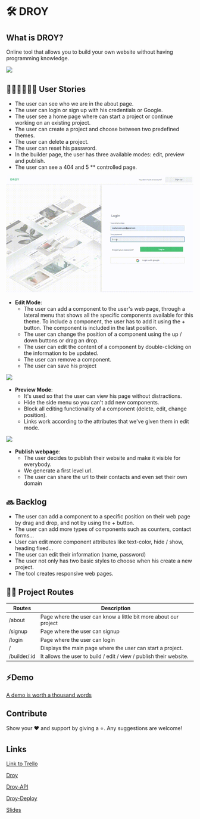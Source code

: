 # 🛠 DROY


## What is DROY?
Online tool that allows you to build your own website without having programming knowledge.

![](public/img/cover1-readme.gif)

## 👩🏻‍💻👨🏻‍💻 User Stories 

* The user can see who we are in the about page.
* The user can login or sign up with his credentials or Google.
* The user see a home page where can start a project or continue working on an existing project.
* The user can create a project and choose between two predefined themes.
* The user can delete a project.
* The user can reset his password.
* In the builder page, the user has three available modes: edit, preview and publish.
* The user can see a 404 and 5 ** controlled page.

![](public/img/gif1-readme.gif)

  - **Edit Mode**:
    - The user can add a component to the user's web page, through a lateral menu that shows all the specific components             available for this theme. To include a component, the user has to add it using the + button. The component is included         in the last position.
    - The user can change the position of a component using the up / down buttons or drag an drop.
    - The user can edit the content of a component by double-clicking on the information to be updated.
    - The user can remove a component.
    - The user can save his project 
    
 ![](public/img/gif2-readme.gif)
 
  - **Preview Mode**:
    - It's used so that the user can view his page without distractions.
    - Hide the side menu so you can't add new components.
    - Block all editing functionality of a component (delete, edit, change position).    
    - Links work according to the attributes that we've given them in edit mode.
    
![](public/img/gif3-readme.gif)

   - **Publish webpage**:
      - The user decides to publish their website and make it visible for everybody.
      - We generate a first level url.
      - The user can share the url to their contacts and even set their own domain
          
## 🔜 Backlog 

* The user can add a component to a specific position on their web page by drag and drop, and not by using the + button.
* The user can add more types of components such as counters, contact forms...
* User can edit more component attributes like text-color, hide / show, heading fixed...
* The user can edit their information (name, password)
* The user not only has two basic styles to choose when his create a new project.
* The tool creates responsive web pages.

## ✍🏻 Project Routes

| Routes | Description |
| -- | -- |
| /about | Page where the user can know a little bit more about our project |
| /signup | Page where the user can signup |
| /login | Page where the user can login |
| / | Displays the main page where the user can start a project. | 
| /builder/:id | It allows the user to build / edit / view / publish their website. |

## ⚡️Demo 

[A demo is worth a thousand words](https://droy-prod.web.app/about)

## Contribute

Show your ❤️ and support by giving a ⭐. 
Any suggestions are welcome!

## Links

[Link to Trello](https://trello.com/b/Krfo4Qp5/droy)

[Droy](https://github.com/marcmnc7/droy)

[Droy-API](https://github.com/marcmnc7/droy-api)

[Droy-Deploy](https://github.com/marcmnc7/droy-deploy)

[Slides](https://docs.google.com/presentation/d/1uFGmgLAgxeSe85KBZDAyAb9DgJ9LqC1k4Wlm6_MQMug/edit#slide=id.p)

